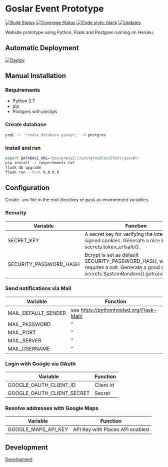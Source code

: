 # Goslar Event Prototype

[![Build Status](https://travis-ci.com/DanielGrams/gsevpt.svg?branch=master)](https://travis-ci.com/DanielGrams/gsevpt) [![Coverage Status](https://coveralls.io/repos/github/DanielGrams/gsevpt/badge.svg?branch=master)](https://coveralls.io/github/DanielGrams/gsevpt?branch=master) [![Code style: black](https://img.shields.io/badge/code%20style-black-000000.svg)](https://github.com/psf/black) [![Updates](https://pyup.io/repos/github/DanielGrams/gsevpt/shield.svg)](https://pyup.io/repos/github/DanielGrams/gsevpt/)

Website prototype using Python, Flask and Postgres running on Heroku.

## Automatic Deployment

[![Deploy](https://www.herokucdn.com/deploy/button.svg)](https://heroku.com/deploy)

## Manual Installation

### Requirements

- Python 3.7
- pip
- Postgres with postgis

### Create database

```sh
psql -c 'create database gsevpt;' -U postgres
```

### Install and run

```sh
export DATABASE_URL="postgresql://postgres@localhost/gsevpt"
pip install -r requirements.txt
flask db upgrade
flask run --host 0.0.0.0
```

## Configuration

Create `.env` file in the root directory or pass as environment variables.

### Security

| Variable | Function |
| --- | --- |
| SECRET_KEY | A secret key for verifying the integrity of signed cookies. Generate a nice key using secrets.token_urlsafe(). |
| SECURITY_PASSWORD_HASH | Bcrypt is set as default SECURITY_PASSWORD_HASH, which requires a salt. Generate a good salt using: secrets.SystemRandom().getrandbits(128). |

### Send notifications via Mail

| Variable | Function |
| --- | --- |
| MAIL_DEFAULT_SENDER | see <https://pythonhosted.org/Flask-Mail/> |
| MAIL_PASSWORD | " |
| MAIL_PORT | " |
| MAIL_SERVER | " |
| MAIL_USERNAME | " |

### Login with Google via OAuth

| Variable | Function |
| --- | --- |
| GOOGLE_OAUTH_CLIENT_ID | Client Id |
| GOOGLE_OAUTH_CLIENT_SECRET | Secret |

### Resolve addresses with Google Maps

| Variable | Function |
| --- | --- |
| GOOGLE_MAPS_API_KEY | API Key with Places API enabled |

## Development

[Development](doc/development.md)
